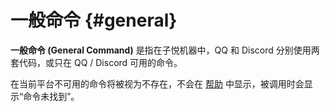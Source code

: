 # 一般命令 {#general}

**一般命令 (General Command)** 是指在子悦机器中，QQ 和 Discord 分别使用两套代码，或只在 QQ / Discord 可用的命令。

在当前平台不可用的命令将被视为不存在，不会在 [帮助](help) 中显示，被调用时会显示“命令未找到”。